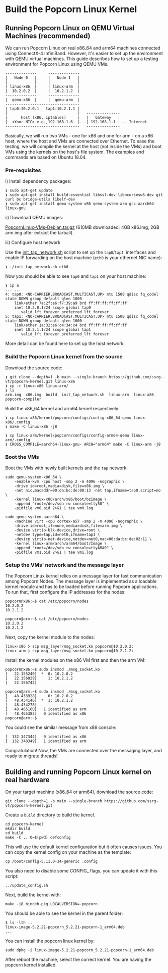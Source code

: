 # Build the Popcorn Linux Kernel

## Running Popcorn Linux on QEMU Virtual Machines (recommended)
We can run Popcorn Linux on real x86_64 and arm64 machines connected using ConnectX-4 InfiniBand. However, it's easier to set up the environment with QEMU virtual machines. This guide describes how to set up a testing environment for Popcorn Linux using QEMU VMs.

```
--------------     --------------
|   Node 0   |     |   Node 1   |
|            |     |            |
| linux-x86  |     | linux-arm  |
|  10.2.0.2  |     |  10.2.1.2  |
--------------     --------------
|  qemu-x86  |     |  qemu-arm  |
---------------------------------
| tap0:10.2.0.1   tap1:10.2.1.1 |
|                               |   ---------------
|      host (x86, iptables)     |   |   Gateway   |
|  <Your NIC> e.g.,192.168.1.6  |---| 192.168.1.1 |--- Internet
---------------------------------   ---------------
```

Basically, we will run two VMs - one for x86 and one for arm - on a x86 host, where the host and VMs are connected over Ethernet. To ease the testing, we will compile the kernel at the host (not inside the VMs) and boot VMs using the kernels on the host's file system. The examples and commands are based on Ubuntu 18.04.

### Pre-requisites
i) Install dependency packages:
```
❯ sudo apt-get update
❯ sudo apt-get install build-essential libssl-dev libncursesw5-dev git curl bc bridge-utils libelf-dev
❯ sudo apt-get install qemu-system-x86 qemu-system-arm gcc-aarch64-linux-gnu
```
ii) Download QEMU images:

[PopcornLinux-VMs-Debian.tar.gz](https://drive.google.com/file/d/1GiDcWRiNYRzLHhzJeKpiK4uSGcimTTxe/view?usp=sharing) (610MB downloaded; 4GB x86.img, 2GB arm.img after extract the tarball).

iii) Configure host network

Use the [init_tap_network.sh](https://raw.githubusercontent.com/xjtuwxg/HeterSec/master/scripts/init_tap_network.sh) script to set up the `tap0`/`tap1 `interfaces and enable IP forwarding on the host machine (`eth0` is your ethernet NIC name):
```
❯ ./init_tap_network.sh eth0
```
Now you should be able to see `tap0` and `tap1` on your host machine:
```
❯ ip a
... ...
4: tap0: <NO-CARRIER,BROADCAST,MULTICAST,UP> mtu 1500 qdisc fq_codel state DOWN group default qlen 1000
    link/ether 7a:2f:e6:f7:39:a9 brd ff:ff:ff:ff:ff:ff
    inet 10.2.0.1/24 scope global tap0
       valid_lft forever preferred_lft forever
5: tap1: <NO-CARRIER,BROADCAST,MULTICAST,UP> mtu 1500 qdisc fq_codel state DOWN group default qlen 1000
    link/ether 1a:32:e6:c4:34:c4 brd ff:ff:ff:ff:ff:ff
    inet 10.2.1.1/24 scope global tap1
       valid_lft forever preferred_lft forever
```
More detail can be found here to set up the host network.

### Build the Popcorn Linux kernel from the source
Download the source code:
```
❯ git clone --depth=1 -b main --single-branch https://github.com/ssrg-vt/popcorn-kernel.git linux-x86
❯ cp -r linux-x86 linux-arm/
❯ ls
arm.img  x86.img  build  init_tap_network.sh  linux-arm  linux-x86  popcorn-compiler
```

Build the x86_64 kernel and arm64 kernel respectively:
```
❯ cp linux-x86/kernel/popcorn/configs/config-x86_64-qemu linux-x86/.config
❯ make -C linux-x86 -j8
```

```
❯ cp linux-arm/kernel/popcorn/configs/config-arm64-qemu linux-arm/.config
❯ CROSS_COMPILE=aarch64-linux-gnu- ARCH="arm64" make -C linux-arm -j8
```

### Boot the VMs
Boot the VMs with newly built kernels and the `tap` network:
```
sudo qemu-system-x86_64 \
    -enable-kvm -cpu host -smp 2 -m 4096 -nographic \
    -drive id=root,media=disk,file=x86.img \
    -net nic,macaddr=00:da:bc:de:00:13 -net tap,ifname=tap0,script=no \
    -kernel linux-x86/arch/x86/boot/bzImage \
    -append "root=/dev/sda rw console=ttyS0" \
    -pidfile vm0.pid 2>&1 | tee vm0.log
```
```
sudo qemu-system-aarch64 \
    -machine virt -cpu cortex-a57 -smp 2 -m 4096 -nographic \
    -drive id=root,if=none,media=disk,file=arm.img \
    -device virtio-blk-device,drive=root \
    -netdev type=tap,id=net0,ifname=tap1 \
    -device virtio-net-device,netdev=net0,mac=00:da:bc:de:02:11 \
    -kernel linux-arm/arch/arm64/boot/Image \
    -append "root=/dev/vda rw console=ttyAMA0" \
    -pidfile vm1.pid 2>&1 | tee vm1.log
```
### Setup the VMs' network and the message layer
The Popcorn Linux kernel relies on a message layer for fast communication among Popcorn Nodes. The message layer is implemented as a loadable kernel module and has to be loaded before running Popcorn applications. To run that, first configure the IP addresses for the nodes:
```
popcorn@x86:~$ cat /etc/popcorn/nodes
10.2.0.2
10.2.1.2
```
```
popcorn@arm:~$ cat /etc/popcorn/nodes
10.2.0.2
10.2.1.2
```
Next, copy the kernel module to the nodes:
```
linux-x86 ❯ scp msg_layer/msg_socket.ko popcorn@10.2.0.2:
linux-arm ❯ scp msg_layer/msg_socket.ko popcorn@10.2.1.2:
```
Install the kernel modules on the x86 VM first and then the arm VM:
```
popcorn@x86:~$ sudo insmod ./msg_socket.ko
[   22.155240]  *  0: 10.2.0.2
[   22.156029]     1: 10.2.1.2
[   22.156744]
```
```
popcorn@arm:~$ sudo insmod ./msg_socket.ko
[   48.433928]     0: 10.2.0.2
[   48.434146]  *  1: 10.2.1.2
[   48.434278]
[   48.465160]   1 identified as arm
[   48.465382]   0 identified as x86
popcorn@arm:~$
```
You could see the similar message from x86 console:
```
[  132.347344]   0 identified as x86
[  132.348349]   1 identified as arm
```
Congratulation! Now, the VMs are connected over the messaging layer, and ready to migrate threads!

## Building and running Popcorn Linux kernel on real hardware
On your target machine (x86_64 or arm64), download the source code:
```
git clone --depth=1 -b main --single-branch https://github.com/ssrg-vt/popcorn-kernel.git
```
Create a `build` directory to build the kernel.
```
cd popcorn-kernel
mkdir build
cd build
make -C .. O=$(pwd) defconfig
```
This will use the default kernel configuration but it often causes issues. You can copy the kernel config on your machine as the template:
```
cp /boot/config-5.11.0-34-generic .config
```
You also need to disable some CONFIG_ flags, you can update it with this script:
```
../update_config.sh
```
Next, build the kernel with:
```
make -j8 bindeb-pkg LOCALVERSION=-popcorn
```
You should be able to see the kernel in the parent folder:
```
$ ls -lth ..
linux-image-5.2.21-popcorn_5.2.21-popcorn-1_arm64.deb
...
```

You can install the popcorn linux kernel by:
```
sudo dpkg -i linux-image-5.2.21-popcorn_5.2.21-popcorn-1_arm64.deb
```
After reboot the machine, select the correct kernel. You are having the popcorn kernel installed.

<!---

## Building and Running Popcorn Linux on CloudLab


https://pages.cs.wisc.edu/~markm/kernel-build-cloudlab.html
-->